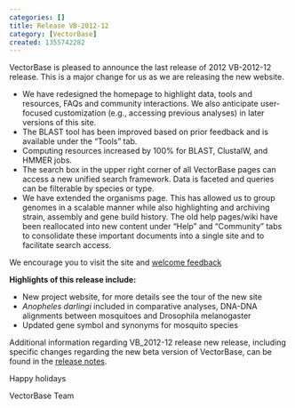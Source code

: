 ```yaml
---
categories: []
title: Release VB-2012-12
category: [VectorBase]
created: 1355742282
---
```

VectorBase is pleased to announce the last release of 2012 VB-2012-12 release. This is a major change for us as we are releasing the new website. 
<ul>
<li>We have redesigned the homepage to highlight data, tools and resources, FAQs and community interactions. We also anticipate user-focused customization (e.g., accessing previous analyses) in later versions of this site.
<li>The BLAST tool has been improved based on prior feedback and is available under the “Tools” tab.
<li>Computing resources increased by 100% for BLAST, ClustalW, and HMMER jobs.
<li>The search box in the upper right corner of all VectorBase pages can access a new unified search framework. Data is faceted and queries can be filterable by species or type.
<li>We have extended the organisms page. This has allowed us to group genomes in a scalable manner while also highlighting and archiving strain, assembly and gene build history.
The old help pages/wiki have been reallocated into new content under “Help” and “Community” tabs to consolidate these important documents into a single site and to facilitate search access.
</ul>

<p>We encourage you to visit the site and <a href="/contact">welcome feedback</a>

<p><b>Highlights of this release include:</b>

<ul>
<li>New project website, for more details see the tour of the new site
<li><em>Anopheles darlingi</em> included in comparative analyses, DNA-DNA alignments between mosquitoes and Drosophila melanogaster
<li>Updated gene symbol and synonyms for mosquito species
</ul>

Additional information regarding VB_2012-12 release new release, including specific changes regarding the new beta version of VectorBase, can be found in the <a href="/release/release-vb-2012-12">release notes</a>.

Happy holidays

VectorBase Team
